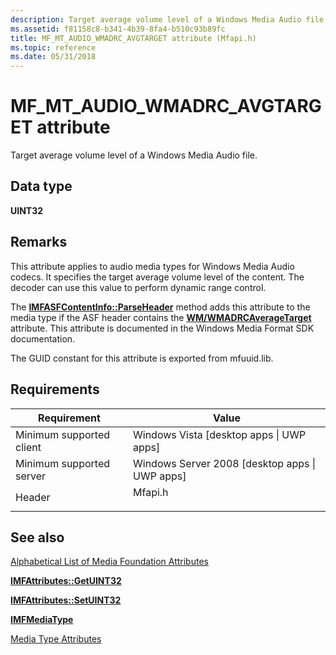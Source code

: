 ```yaml
---
description: Target average volume level of a Windows Media Audio file.
ms.assetid: f81158c8-b341-4b39-8fa4-b510c93b89fc
title: MF_MT_AUDIO_WMADRC_AVGTARGET attribute (Mfapi.h)
ms.topic: reference
ms.date: 05/31/2018
---
```


# MF\_MT\_AUDIO\_WMADRC\_AVGTARGET attribute

Target average volume level of a Windows Media Audio file.

## Data type

**UINT32**

## Remarks

This attribute applies to audio media types for Windows Media Audio codecs. It specifies the target average volume level of the content. The decoder can use this value to perform dynamic range control.

The [**IMFASFContentInfo::ParseHeader**](/windows/desktop/api/wmcontainer/nf-wmcontainer-imfasfcontentinfo-parseheader) method adds this attribute to the media type if the ASF header contains the [**WM/WMADRCAverageTarget**](../wmformat/wm-wmadrcaveragetarget.md) attribute. This attribute is documented in the Windows Media Format SDK documentation.

The GUID constant for this attribute is exported from mfuuid.lib.

## Requirements



| Requirement | Value |
|-------------------------------------|------------------------------------------------------------------------------------|
| Minimum supported client<br/> | Windows Vista \[desktop apps \| UWP apps\]<br/>                              |
| Minimum supported server<br/> | Windows Server 2008 \[desktop apps \| UWP apps\]<br/>                        |
| Header<br/>                   | <dl> <dt>Mfapi.h</dt> </dl> |



## See also

<dl> <dt>

[Alphabetical List of Media Foundation Attributes](alphabetical-list-of-media-foundation-attributes.md)
</dt> <dt>

[**IMFAttributes::GetUINT32**](/windows/desktop/api/mfobjects/nf-mfobjects-imfattributes-getuint32)
</dt> <dt>

[**IMFAttributes::SetUINT32**](/windows/desktop/api/mfobjects/nf-mfobjects-imfattributes-setuint32)
</dt> <dt>

[**IMFMediaType**](/windows/desktop/api/mfobjects/nn-mfobjects-imfmediatype)
</dt> <dt>

[Media Type Attributes](media-type-attributes.md)
</dt> </dl>

 

 
